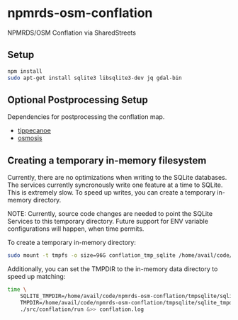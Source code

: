 # npmrds-osm-conflation

NPMRDS/OSM Conflation via SharedStreets

## Setup

```bash
npm install
sudo apt-get install sqlite3 libsqlite3-dev jq gdal-bin
```

## Optional Postprocessing Setup

Dependencies for postprocessing the conflation map.

* [tippecanoe](https://github.com/mapbox/tippecanoe#installation)
* [osmosis](https://wiki.openstreetmap.org/wiki/Osmosis/Installation)

## Creating a temporary in-memory filesystem

Currently, there are no optimizations when writing to the SQLite databases.
The services currently syncronously write one feature at a time to SQLite.
This is extremely slow. To speed up writes, you can create a temporary 
  in-memory directory.

NOTE: Currently, source code changes are needed to point the SQLite Services to this temporary directory.
  Future support for ENV variable configurations will happen, when time permits.

To create a temporary in-memory directory:
```bash
sudo mount -t tmpfs -o size=96G conflation_tmp_sqlite /home/avail/code/npmrds-osm-conflation/tmpsqlite
```

Additionally, you can set the TMPDIR to the in-memory data directory to speed up matching:

``` bash
time \
	SQLITE_TMPDIR=/home/avail/code/npmrds-osm-conflation/tmpsqlite/sqlite_tmpdir/ \
	TMPDIR=/home/avail/code/npmrds-osm-conflation/tmpsqlite/sqlite_tmpdir/ \
	./src/conflation/run &>> conflation.log
```

